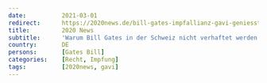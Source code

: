 ```yaml
---
date:          2021-03-01
redirect:      https://2020news.de/bill-gates-impfallianz-gavi-geniesst-diplomatische-immunitaet-in-der-schweiz/
title:         2020 News
subtitle:      'Warum Bill Gates in der Schweiz nicht verhaftet werden kann'
country:       DE
persons:       [Gates Bill]
categories:    [Recht, Impfung]
tags:          [2020news, gavi]
---
```

